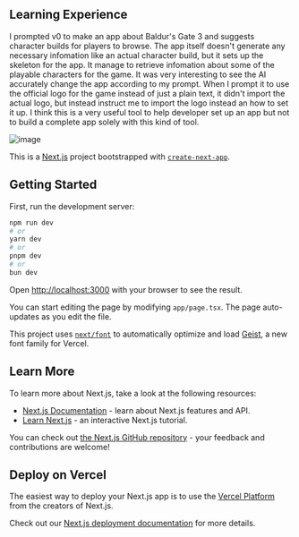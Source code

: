 ## Learning Experience
I prompted v0 to make an app about Baldur's Gate 3 and suggests character builds for players to browse. The app itself doesn't generate any necessary infomation like an actual character build, but it sets up the skeleton for the app. It manage to retrieve infomation about some of the playable characters for the game. It was very interesting to see the AI accurately change the app according to my prompt. When I prompt it to use the official logo for the game instead of just a plain text, it didn't import the actual logo, but instead instruct me to import the logo instead an how to set it up.
I think this is a very useful tool to help developer set up an app but not to build a complete app solely with this kind of tool.

![image](https://github.com/user-attachments/assets/13c50b5a-8c59-428f-92d3-f56409a1e279)



This is a [Next.js](https://nextjs.org) project bootstrapped with [`create-next-app`](https://nextjs.org/docs/app/api-reference/cli/create-next-app).

## Getting Started

First, run the development server:

```bash
npm run dev
# or
yarn dev
# or
pnpm dev
# or
bun dev
```

Open [http://localhost:3000](http://localhost:3000) with your browser to see the result.

You can start editing the page by modifying `app/page.tsx`. The page auto-updates as you edit the file.

This project uses [`next/font`](https://nextjs.org/docs/app/building-your-application/optimizing/fonts) to automatically optimize and load [Geist](https://vercel.com/font), a new font family for Vercel.

## Learn More

To learn more about Next.js, take a look at the following resources:

- [Next.js Documentation](https://nextjs.org/docs) - learn about Next.js features and API.
- [Learn Next.js](https://nextjs.org/learn) - an interactive Next.js tutorial.

You can check out [the Next.js GitHub repository](https://github.com/vercel/next.js) - your feedback and contributions are welcome!

## Deploy on Vercel

The easiest way to deploy your Next.js app is to use the [Vercel Platform](https://vercel.com/new?utm_medium=default-template&filter=next.js&utm_source=create-next-app&utm_campaign=create-next-app-readme) from the creators of Next.js.

Check out our [Next.js deployment documentation](https://nextjs.org/docs/app/building-your-application/deploying) for more details.

